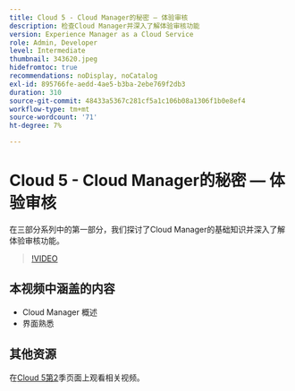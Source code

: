 ```yaml
---
title: Cloud 5 - Cloud Manager的秘密 — 体验审核
description: 检查Cloud Manager并深入了解体验审核功能
version: Experience Manager as a Cloud Service
role: Admin, Developer
level: Intermediate
thumbnail: 343620.jpeg
hidefromtoc: true
recommendations: noDisplay, noCatalog
exl-id: 895766fe-aedd-4ae5-b3ba-2ebe769f2db3
duration: 310
source-git-commit: 48433a5367c281cf5a1c106b08a1306f1b0e8ef4
workflow-type: tm+mt
source-wordcount: '71'
ht-degree: 7%

---
```


# Cloud 5 - Cloud Manager的秘密 — 体验审核

在三部分系列中的第一部分，我们探讨了Cloud Manager的基础知识并深入了解体验审核功能。

>[!VIDEO](https://video.tv.adobe.com/v/343620?quality=12&learn=on)

## 本视频中涵盖的内容

+ Cloud Manager 概述
+ 界面熟悉

## 其他资源

在[Cloud 5第2](../cloud5-season-2.md)季页面上观看相关视频。
